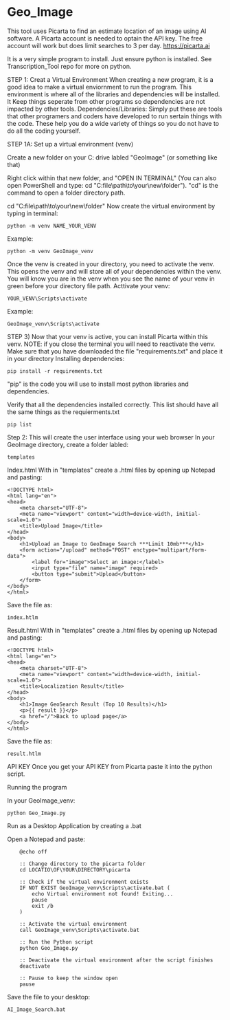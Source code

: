 # Geo_Image

This tool uses Picarta to find an estimate location of an image using AI software. A Picarta account is needed to optain the API key. The free account will work but does limit searches to 3 per day. https://picarta.ai

It is a very simple program to install. Just ensure python is installed. See Transcription_Tool repo for more on python.

STEP 1: Creat a Virtual Environment When creating a new program, it is a good idea to make a virtual enviornment to run the program. This environment is where all of the libraries and dependencies will be installed. It Keep things seperate from other programs so dependencies are not impacted by other tools. Dependencies/Libraries: Simply put these are tools that other programers and coders have developed to run sertain things with the code. These help you do a wide variety of things so you do not have to do all the coding yourself.

STEP 1A: Set up a virtual environment (venv)

Create a new folder on your C: drive labled "GeoImage" (or something like that)

Right click within that new folder, and "OPEN IN TERMINAL" (You can also open PowerShell and type: cd "C:file\path\to\your\new\folder"). "cd" is the command to open a folder directory path.

cd "C:file\path\to\your\new\folder"
Now create the virtual environment by typing in terminal:

    python -m venv NAME_YOUR_VENV
Example:

    python -m venv GeoImage_venv
Once the venv is created in your directory, you need to activate the venv. This opens the venv and will store all of your dependencies within the venv. You will know you are in the venv when you see the name of your venv in green before your directory file path. Acttivate your venv:

    YOUR_VENV\Scripts\activate
Example:

    GeoImage_venv\Scripts\activate
STEP 3) Now that your venv is active, you can install Picarta within this venv. NOTE: if you close the terminal you will need to reactivate the venv. Make sure that you have downloaded the file "requirements.txt" and place it in your directory Installing dependencies:

    pip install -r requirements.txt
"pip" is the code you will use to install most python libraries and dependencies.

Verify that all the dependencies installed correctly. This list should have all the same things as the requierments.txt

    pip list

Step 2: This will create the user interface using your web browser
In your GeoImage directory, create a folder labled:

    templates

Index.html
With in "templates" create a .html files by opening up Notepad and pasting:

    <!DOCTYPE html>
    <html lang="en">
    <head>
        <meta charset="UTF-8">
        <meta name="viewport" content="width=device-width, initial-scale=1.0">
        <title>Upload Image</title>
    </head>
    <body>
        <h1>Upload an Image to GeoImage Search ***Limit 10mb***</h1>
        <form action="/upload" method="POST" enctype="multipart/form-data">
            <label for="image">Select an image:</label>
            <input type="file" name="image" required>
            <button type="submit">Upload</button>
        </form>
    </body>
    </html>
    
Save the file as:
      
    index.htlm

Result.html
With in "templates" create a .html files by opening up Notepad and pasting:
    
    <!DOCTYPE html>
    <html lang="en">
    <head>
        <meta charset="UTF-8">
        <meta name="viewport" content="width=device-width, initial-scale=1.0">
        <title>Localization Result</title>
    </head>
    <body>
        <h1>Image GeoSearch Result (Top 10 Results)</h1>
        <p>{{ result }}</p>
        <a href="/">Back to upload page</a>
    </body>
    </html>

Save the file as: 

    result.htlm

API KEY
Once you get your API KEY from Picarta paste it into the python script. 

Running the program

In your GeoImage_venv:

    python Geo_Image.py

Run as a Desktop Application by creating a .bat

Open a Notepad and paste:

        @echo off

        :: Change directory to the picarta folder
        cd LOCATIO\OF\YOUR\DIRECTORY\picarta

        :: Check if the virtual environment exists
        IF NOT EXIST GeoImage_venv\Scripts\activate.bat (
            echo Virtual environment not found! Exiting...
            pause
            exit /b
        )

        :: Activate the virtual environment
        call GeoImage_venv\Scripts\activate.bat

        :: Run the Python script
        python Geo_Image.py

        :: Deactivate the virtual environment after the script finishes
        deactivate

        :: Pause to keep the window open
        pause
Save the file to your desktop:

    AI_Image_Search.bat
